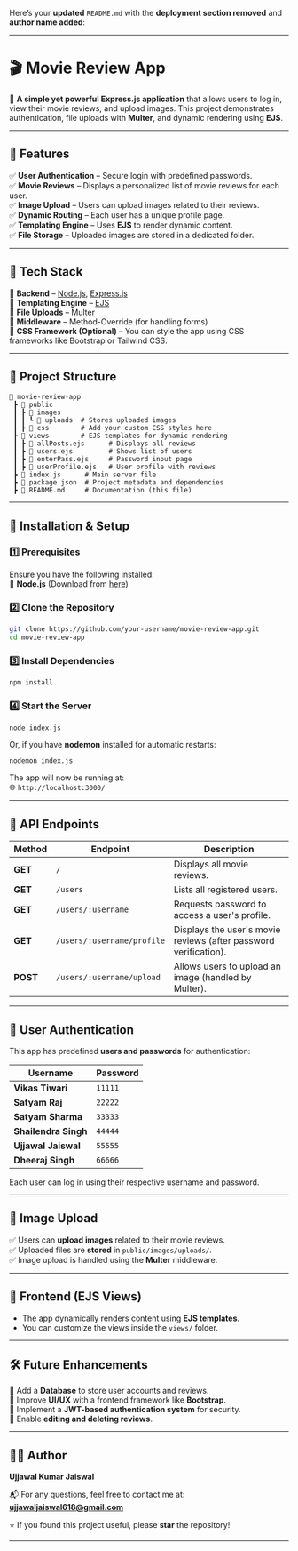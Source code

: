Here’s your **updated** `README.md` with the **deployment section removed** and **author name added**:  

---

# 🎬 Movie Review App  

🚀 **A simple yet powerful Express.js application** that allows users to log in, view their movie reviews, and upload images. This project demonstrates authentication, file uploads with **Multer**, and dynamic rendering using **EJS**.  

---

## 📌 Features  

✅ **User Authentication** – Secure login with predefined passwords.  
✅ **Movie Reviews** – Displays a personalized list of movie reviews for each user.  
✅ **Image Upload** – Users can upload images related to their reviews.  
✅ **Dynamic Routing** – Each user has a unique profile page.  
✅ **Templating Engine** – Uses **EJS** to render dynamic content.  
✅ **File Storage** – Uploaded images are stored in a dedicated folder.  

---

## 🚀 Tech Stack  

🔹 **Backend** – [Node.js](https://nodejs.org/), [Express.js](https://expressjs.com/)  
🔹 **Templating Engine** – [EJS](https://ejs.co/)  
🔹 **File Uploads** – [Multer](https://www.npmjs.com/package/multer)  
🔹 **Middleware** – Method-Override (for handling forms)  
🔹 **CSS Framework (Optional)** – You can style the app using CSS frameworks like Bootstrap or Tailwind CSS.  

---

## 📂 Project Structure  

```
📂 movie-review-app
 ┣ 📂 public
 ┃ ┣ 📂 images
 ┃ ┃ ┗ 📂 uploads  # Stores uploaded images
 ┃ ┣ 📂 css        # Add your custom CSS styles here
 ┣ 📂 views        # EJS templates for dynamic rendering
 ┃ ┣ 📜 allPosts.ejs      # Displays all reviews
 ┃ ┣ 📜 users.ejs         # Shows list of users
 ┃ ┣ 📜 enterPass.ejs     # Password input page
 ┃ ┣ 📜 userProfile.ejs   # User profile with reviews
 ┣ 📜 index.js      # Main server file
 ┣ 📜 package.json  # Project metadata and dependencies
 ┣ 📜 README.md     # Documentation (this file)
```

---

## 🔧 Installation & Setup  

### **1️⃣ Prerequisites**  
Ensure you have the following installed:  
🔹 **Node.js** (Download from [here](https://nodejs.org/))  

### **2️⃣ Clone the Repository**  
```sh
git clone https://github.com/your-username/movie-review-app.git
cd movie-review-app
```

### **3️⃣ Install Dependencies**  
```sh
npm install
```

### **4️⃣ Start the Server**  
```sh
node index.js
```
Or, if you have **nodemon** installed for automatic restarts:  
```sh
nodemon index.js
```

The app will now be running at:  
🌐 `http://localhost:3000/`

---

## 🔗 API Endpoints  

| Method | Endpoint                  | Description |
|--------|---------------------------|-------------|
| **GET**  | `/`                        | Displays all movie reviews. |
| **GET**  | `/users`                    | Lists all registered users. |
| **GET**  | `/users/:username`          | Requests password to access a user's profile. |
| **GET**  | `/users/:username/profile`  | Displays the user's movie reviews (after password verification). |
| **POST** | `/users/:username/upload`   | Allows users to upload an image (handled by Multer). |

---

## 🔑 User Authentication  

This app has predefined **users and passwords** for authentication:  

| Username            | Password |
|---------------------|---------|
| **Vikas Tiwari**   | `11111` |
| **Satyam Raj**     | `22222` |
| **Satyam Sharma**  | `33333` |
| **Shailendra Singh** | `44444` |
| **Ujjawal Jaiswal** | `55555` |
| **Dheeraj Singh**  | `66666` |

Each user can log in using their respective username and password.

---

## 📸 Image Upload  

✅ Users can **upload images** related to their movie reviews.  
✅ Uploaded files are **stored** in `public/images/uploads/`.  
✅ Image upload is handled using the **Multer** middleware.  

---

## 🎨 Frontend (EJS Views)  

- The app dynamically renders content using **EJS templates**.  
- You can customize the views inside the `views/` folder.  

---

## 🛠️ Future Enhancements  

🚀 Add a **Database** to store user accounts and reviews.  
🚀 Improve **UI/UX** with a frontend framework like **Bootstrap**.  
🚀 Implement a **JWT-based authentication system** for security.  
🚀 Enable **editing and deleting reviews**.  

---

## 👨‍💻 Author  

**Ujjawal Kumar Jaiswal**  

📬 For any questions, feel free to contact me at: **[ujjawaljaiswal618@gmail.com](mailto:ujjawaljaiswal618@gmail.com)**  

⭐ If you found this project useful, please **star** the repository!  

---

